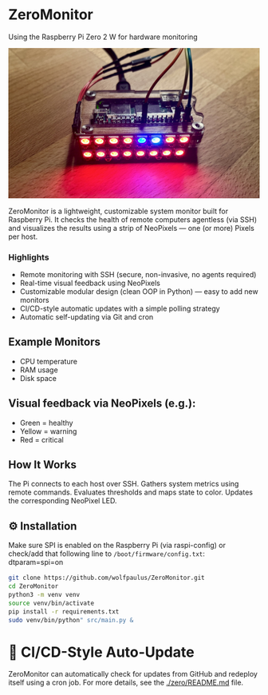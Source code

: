 # ZeroMonitor

Using the Raspberry Pi Zero 2 W for hardware monitoring

![zeromon1.jpeg](images/zeromon1.jpeg)

ZeroMonitor is a lightweight, customizable system monitor built for Raspberry Pi. 
It checks the health of remote computers agentless (via SSH) and visualizes the results 
using a strip of NeoPixels — one (or more) Pixels per host.

### Highlights
- Remote monitoring with SSH (secure, non-invasive, no agents required)
- Real-time visual feedback using NeoPixels
- Customizable modular design (clean OOP in Python) — easy to add new monitors
- CI/CD-style automatic updates with a simple polling strategy
- Automatic self-updating via Git and cron

## Example Monitors
- CPU temperature
- RAM usage
- Disk space

## Visual feedback via NeoPixels (e.g.):
- Green = healthy
- Yellow = warning
- Red = critical

## How It Works
The Pi connects to each host over SSH.
Gathers system metrics using remote commands.
Evaluates thresholds and maps state to color.
Updates the corresponding NeoPixel LED.

## ⚙️ Installation
Make sure SPI is enabled on the Raspberry Pi (via raspi-config) 
or check/add that following line to `/boot/firmware/config.txt`: dtparam=spi=on

```bash
git clone https://github.com/wolfpaulus/ZeroMonitor.git
cd ZeroMonitor
python3 -m venv venv
source venv/bin/activate
pip install -r requirements.txt
sudo venv/bin/python" src/main.py &
```

# 🔄 CI/CD-Style Auto-Update

ZeroMonitor can automatically check for updates from GitHub and redeploy itself using a cron job.
For more details, see the [./zero/README.md](cicd/README.md) file.
